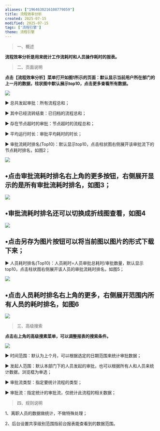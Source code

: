 ```yaml
---
aliases: ["1964630216108779059"]
title: 流程效率分析
created: 2025-07-15
modified: 2025-07-15
tags: ['流程引擎']
theme: 流程引擎
---
```


> 一、概述

**流程效率分析是用来统计工作流耗时和人员操作耗时的报表。**

> 二、页面说明

**点击【流程效率分析】菜单打开如图1所示的页面：默认显示当前用户所在部门的上一月的数据，柱状图中默认展示top10，点击更多查看所有数据。**

![](70cb26134009f4020b5c669da22796dd.jpg)

▶ 总共发起审批：所有流程总和；

▶ 其中已经流转结束：已归档的流程总和；

▶ 存在节点超时的审批：节点超时的流程总和；

▶ 平均运行时长：审批平均耗时的时长；

▶ 审批流耗时排名(Top10)：默认显示top10，点击柱状图右侧展开该审批流下的节点耗时排名，如图2；

![](5d95d056331e60fab8fbe79b091fc1b9.jpg)

## •点击审批流耗时排名右上角的更多按钮，右侧展开显示的是所有审批流耗时排名，如图3；

![](763daf2c8d6d491f9908e1fdbbc8cc5e.jpg)

## •审批流耗时排名还可以切换成折线图查看，如图4

![](21080858dae79d336e5d2eea65389f90.jpg)

## •点击另存为图片按钮可以将当前图以图片的形式下载下来；

▶ 人员耗时排名(Top10)：人员耗时=人员审批总耗时/审批数量，默认显示top10，点击柱状图右侧展开该人员的审批流耗时排名，如图5；

![](61866a868d1860598ff69df5dc21bb4c.jpg)

## •点击人员耗时排名右上角的更多，右侧展开范围内所有人员的耗时排名，如图6

![](5969fad3ee994622b50726d151a94793.jpg)

> 三、高级搜索

**点击右上角的高级搜素菜单，可以调整报表的搜索条件。**

![](845fc7d73ea727f78e32e4eb2f43e188.jpg)

▶ 时间范围：默认为上个月，可以根据选定的日期范围来统计审批数据；

▶ 发起人范围：默认本部门下的人员发起的审批，也可以根据所有人和人员来统计数据，浏览框为单选；

▶ 审批流类型：指定要统计流程的类型；

▶ 审批流：指定统计的审批流，仅统计此流程的相关数据；

> 四、规则说明

1、离职人员的数据做统计，不做特殊处理；

2、后台设置共享级别范围指前台报表能查看到的数据范围。